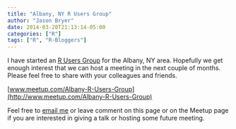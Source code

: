 ```yaml
---
title: "Albany, NY R Users Group"
author: "Jason Bryer"
date: 2014-03-20T21:13:14-05:00
categories: ["R"]
tags: ["R", "R-Bloggers"]
---
```


I have started an [R Users Group](http://www.meetup.com/Albany-R-Users-Group) for the Albany, NY area. Hopefully we get enough interest that we can host a meeting in the next couple of months. Please feel free to share with your colleagues and friends.

[www.meetup.com/Albany-R-Users-Group](http://www.meetup.com/Albany-R-Users-Group)

Feel free to [email me](mailto:jason@bryer.org) or leave comment on this page or on the Meetup page if you are interested in giving a talk or hosting some future meeting.

